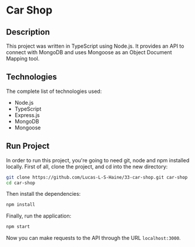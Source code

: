 # Car Shop

## Description

This project was written in TypeScript using Node.js. It provides an API to
connect with MongoDB and uses Mongoose as an Object Document Mapping tool.

## Technologies

The complete list of technologies used:

- Node.js
- TypeScript
- Express.js
- MongoDB
- Mongoose

## Run Project

In order to run this project, you're going to need git, node and npm installed
locally.
First of all, clone the project, and cd into the new directory:
```sh
git clone https://github.com/Lucas-L-S-Haine/33-car-shop.git car-shop
cd car-shop
```
Then install the dependencies:
```sh
npm install
```
Finally, run the application:
```sh
npm start
```
Now you can make requests to the API through the URL `localhost:3000`.
